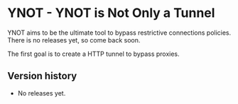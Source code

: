 # YNOT - YNOT is Not Only a Tunnel

YNOT aims to be the ultimate tool to bypass restrictive connections
policies. There is no releases yet, so come back soon.

The first goal is to create a HTTP tunnel to bypass proxies.

## Version history

 * No releases yet.

